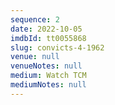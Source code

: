 ```yaml
---
sequence: 2
date: 2022-10-05
imdbId: tt0055868
slug: convicts-4-1962
venue: null
venueNotes: null
medium: Watch TCM
mediumNotes: null
---
```


